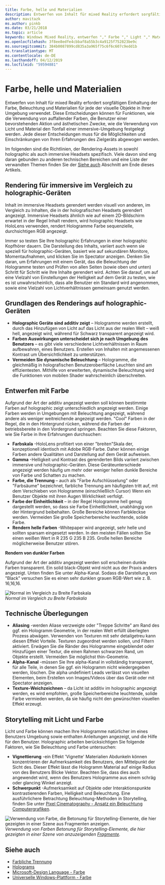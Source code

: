 ```yaml
---
title: Farbe, helle und Materialien
description: Entwerfen von Inhalt für mixed Reality erfordert sorgfältigen Einhaltung der Farbe, Beleuchtung und Materialien für jede der visuelle Objekte in Ihrer Umgebung verwendet.
author: mavitazk
ms.author: pinkb
ms.date: 03/21/2018
ms.topic: article
keywords: Windows Mixed Reality, entwerfen "," Farbe "," Light "," Materialien
ms.openlocfilehash: 3f8ee8edfe4cbbaf8a55b3c4a9125f752823be9c
ms.sourcegitcommit: 384b0087899cd835a3a965f75c6f6c607c9edd1b
ms.translationtype: MT
ms.contentlocale: de-DE
ms.lasthandoff: 04/12/2019
ms.locfileid: "59594881"
---
```

# <a name="color-light-and-materials"></a>Farbe, helle und Materialien

Entwerfen von Inhalt für mixed Reality erfordert sorgfältigen Einhaltung der Farbe, Beleuchtung und Materialien für jede der visuelle Objekte in Ihrer Umgebung verwendet. Diese Entscheidungen können für Funktionen, wie die Verwendung von auffallender Farben, die Benutzer einer bevorstehenden Aktion und ästhetischen Zwecke, wie die Verwendung von Licht und Material den Tonfall einer immersive-Umgebung festgelegt werden. Jede dieser Entscheidungen muss für die Möglichkeiten und Einschränkungen von Ihren Erfahrungen des Zielgeräts abgewogen werden.

Im folgenden sind die Richtlinien, der Rendering-Assets in sowohl holographic als auch immersive Headsets spezifisch. Viele davon sind eng daran gebunden zu anderen technischen Bereichen und eine Liste der verwandten Themen finden Sie der [Siehe auch](color,-light-and-materials.md#see-also) Abschnitt am Ende dieses Artikels.

## <a name="rendering-on-immersive-vs-holographic-devices"></a>Rendering für immersive im Vergleich zu holographic-Geräten

Inhalt im immersive Headsets gerendert werden visuell von anderen, im Vergleich zu Inhalten, die in der holografischen Headsets gerendert angezeigt. Immersive Headsets ähnlich wie auf einem 2D-Bildschirm erwartet in der Regel Inhalt rendern, wird holographic Headsets wie HoloLens verwenden, rendert Hologramme Farbe sequenzielle, durchsichtigen RGB angezeigt.

Immer so testen Sie Ihre holographic Erfahrungen in einer holographic Kopfhörer dauern. Die Darstellung des Inhalts, variiert auch wenn sie speziell für holographic-Geräten, basiert wie auf sekundären Monitore, Momentaufnahmen, und klicken Sie im Spectator anzeigen. Denken Sie daran, um Erfahrungen mit einem Gerät, das die Beleuchtung der Hologramme testen und Prüfen von allen Seiten (sowie oben und unten) Schritt für Schritt wie Ihre Inhalte gerendert wird. Achten Sie darauf, um auf eine Vielzahl von Einstellungen der Helligkeit auf dem Gerät zu testen, wie es ist unwahrscheinlich, dass alle Benutzer ein Standard wird angenommen, sowie eine Vielzahl von Lichtverhältnissen gemeinsam genutzt werden.

## <a name="fundamentals-of-rendering-on-holographic-devices"></a>Grundlagen des Renderings auf holographic-Geräten
* **Holographic Geräte sind additiv zeigt** – Hologramme werden erstellt, durch das Hinzufügen von Licht auf das Licht aus der realen Welt – weiß hell, angezeigt wird, während für Schwarz transparent angezeigt wird.
* **Farben Auswirkungen unterscheidet sich je nach Umgebung des Benutzers** – es gibt viele verschiedene Lichtverhältnissen in Raum aufbewahren, eines Benutzers. Erstellen von Inhalten mit angemessenen Kontrast um Übersichtlichkeit zu unterstützen.
* **Vermeiden Sie dynamische Beleuchtung** – Hologramme, die gleichmäßig in holografischen Benutzeroberfläche Leuchten sind am effizientesten. Mithilfe von erweiterten, dynamische Beleuchtung wird die Funktionen von mobilen Shader wahrscheinlich überschreiten.

## <a name="designing-with-color"></a>Entwerfen mit Farbe

Aufgrund der Art der additiv angezeigt werden soll können bestimmte Farben auf holographic zeigt unterschiedlich angezeigt werden. Einige Farben werden in Umgebungen mit Beleuchtung angezeigt, während andere als weniger weitreichende angezeigt werden. "Cool" Farben in der Regel, die in den Hintergrund rücken, während die Farben der betriebsbereite in den Vordergrund springen. Beachten Sie diese Faktoren, wie Sie Farbe in Ihre Erfahrungen durchsuchen:
* **Farbskala** -HoloLens profitiert von einer "breiten"Skala der, konzeptionell identisch mit Adobe RGB-Farbe. Daher können einige Farben andere Qualitäten und Darstellung auf dem Gerät aufweisen.
* **Gamma** -Helligkeit und Kontrast des gerenderten Bilds variiert zwischen immersive und holographic-Geräten. Diese Geräteunterschiede angezeigt werden häufig um mehr oder weniger hellen dunkle Bereiche von Farbe und Schatten zu machen.
* **Farbe, die Trennung** – auch als "Farbe Aufschlüsselung" oder "Farbsäume" bezeichnet, farbliche Trennung am häufigsten tritt auf, mit dem Verschieben von Hologramme (einschließlich Cursor) Wenn ein Benutzer Objekte mit ihren Augen Wirklichkeit verfolgt.
* **Farbe der Einheitlichkeit** – in der Regel Hologramme hell genug dargestellt werden, so dass sie Farbe Einheitlichkeit, unabhängig von der Hintergrund beibehalten. Große Bereiche können Farbkleckse werden. Vermeiden Sie große Speicherbereiche leuchtende, solide Farbe.
* **Rendern helle Farben** -Whitepaper wird angezeigt, sehr helle und sollten sparsam eingesetzt werden. In den meisten Fällen sollten Sie einen weißen Wert in R 235 G 235 B 235. Große hellen Bereiche möglicherweise Benutzer stören.

**Rendern von dunkler Farben**

Aufgrund der Art der additiv angezeigt werden soll erscheinen dunkle Farben transparent. Ein solid black-Objekt wird nicht aus der Praxis anders angezeigt. Unten finden Sie unter Alpha-Kanal. Sodass die Darstellung von "Black" versuchen Sie es einen sehr dunklen grauen RGB-Wert wie z. B. 16,16,16.

![Normal im Vergleich zu Breite Farbskala](images/640px-widegamut.png)<br>
*Normal im Vergleich zu Breite Farbskala*

## <a name="technical-considerations"></a>Technische Überlegungen
* **Aliasing** -werden Aliase verzweigte oder "Treppe Schritte" am Rand des ggf. ein Hologramm Geometrie, in der realen Welt erfüllt überlegten Prozess abwägen. Verwenden von Texturen mit sehr detailgetreu kann diesen Effekt Vorteile. Texturen zugeordnet werden sollen, und Filtern aktiviert. Erwägen Sie die Ränder des Hologramme eingeblendet oder Hinzufügen einer Textur, die einen Rahmen schwarzen Rand, um Objekte erstellt. Vermeiden Sie möglichst thin-Geometrie.
* **Alpha-Kanal** -müssen Sie Ihre alpha-Kanal in vollständig transparent, für alle Teile, in denen Sie ggf. ein Hologramm nicht wiedergegeben werden, löschen. Die alpha undefiniert Leads verlässt von visuellen Elementen, beim Erstellen von Images/Videos über das Gerät oder mit Spectator anzeigen.
* **Texture-Weichzeichnen** – da Licht ist additiv im holographic angezeigt werden, es wird empfohlen, große Speicherbereiche leuchtende, solide Farbe vermieden werden, da sie häufig nicht den gewünschten visuellen Effekt erzeugt.

## <a name="storytelling-with-light-and-color"></a>Storytelling mit Licht und Farbe

Licht und Farbe können machen Ihre Hologramme natürlicher im eines Benutzers Umgebung sowie enthalten Anleitungen angezeigt, und die Hilfe für den Benutzer. Holographic arbeiten berücksichtigen Sie folgende Faktoren, wie Sie Beleuchtung und Farbe untersuchen:
* **Vignettierung** -ein Effekt 'Vignette' Materialien Abdunkeln können konzentrieren der Aufmerksamkeit des Benutzers, den Mittelpunkt der Sicht des. Dieser Effekt lässt die Hologramm Material auf einige Radius von des Benutzers Blicke Vektor. Beachten Sie, dass dies auch angewendet wird, wenn des Benutzers Hologramme aus einem schräg oder glancing Winkel anzeigt.
* **Schwerpunkt** -Aufmerksamkeit auf Objekte oder Interaktionspunkte kontrastierenden Farben, Helligkeit und Beleuchtung. Eine ausführlichere Betrachtung Beleuchtung-Methoden in Storytelling, finden Sie unter [Pixel Cinematography - Ansatz ein Beleuchtung Computergrafiken](http://media.siggraph.org/education/cgsource/Archive/ConfereceCourses/S96/course30.pdf).

![Verwendung von Farbe, die Betonung für Storytelling-Elemente, die hier gezeigten in einer Szene aus Fragmenten anzeigen.](images/640px-fragments.jpg)<br>
*Verwendung von Farben Betonung für Storytelling-Elemente, die hier gezeigten in einer Szene von anzuzeigenden [Fragmente](https://www.microsoft.com/p/fragments/9nblggh5ggm8).*

## <a name="see-also"></a>Siehe auch
* [Farbliche Trennung](hologram-stability.md#color-separation)
* [Holograms](hologram.md)
* [Microsoft-Design Language - Farbe](https://www.microsoft.com/design/color)
* [Universelle Windows-Plattform - Farbe](https://docs.microsoft.com/windows/uwp/style/color)
